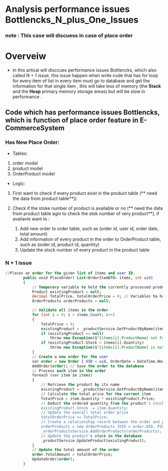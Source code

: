 # Analysis performance issues Bottlencks_N_plus_One_Issues 
### note : This case will discuess in case of **place order**

# Overveiw
- In this artical will disccues performance issues Bottlencks, which also called N + 1 issue, this issue happen when write code that has for loop for every item of list in every item must go to database and get the information for that single item , this will take less of memory (the **Stack** and the **Heap** primary memory storage areas) but will be slow in performance .


## Code which has performance issues Bottlencks, which is function of place order feature in E-CommerceSystem 

### Has New Place Order:

- Tables: 
1. order model 
2. product model 
3. OrderProduct model 


- Logic:

1. First want to check if every product exist in the product table (** need the data from product table**))
2. Check if the stoke number of product is available or no (** need the data from product table agin to check the stok number of very product**), if availavle want to :

    1. Add new order to order table, such as (order id, user id, order date, total amount)
    2. Add information of every product in the order to OrderProduct table, such as (order id, product id, quantity)
    3. Update the stock number of every product in the product table



### N + 1 issue
```sql
//Places an order for the given list of items and user ID.
        public void PlaceOrder( List<OrderItemDTO> items, int uid)
        {
            // Temporary variable to hold the currently processed product
            Product existingProduct = null;
            decimal TotalPrice, totalOrderPrice = 0; // Variables to hold the total price of each item and the overall order
            OrderProducts orderProducts = null;

            // Validate all items in the order
            for (int i = 0; i < items.Count; i++)
            {
                TotalPrice = 0;
                existingProduct = _productService.GetProductByName(items[i].ProductName);
                if (existingProduct == null)
                    throw new Exception($"{items[i].ProductName} not Found");
                if (existingProduct.Stock < items[i].Quantity)
                    throw new Exception($"{items[i].ProductName} is out of stock");
            }
            // Create a new order for the user
            var order = new Order { UID = uid, OrderDate = DateTime.Now, TotalAmount = 0 };
            AddOrder(order); // Save the order to the database
            // Process each item in the order
            foreach (var item in items)
            {
                // Retrieve the product by its name
                existingProduct = _productService.GetProductByName(item.ProductName);
                // Calculate the total price for the current item
                TotalPrice = item.Quantity * existingProduct.Price;
                // Deduct the ordered quantity from the product's stock
                existingProduct.Stock -= item.Quantity;
                // Update the overall total order price
                totalOrderPrice += TotalPrice;
                // Create a relationship record between the order and product
                orderProducts = new OrderProducts {OID = order.OID, PID = existingProduct.PID, Quantity = item.Quantity  };
                _orderProductsService.AddOrderProducts(orderProducts);
                // Update the product's stock in the database
                _productService.UpdateProduct(existingProduct);
            }
            // Update the total amount of the order
            order.TotalAmount = totalOrderPrice;
            UpdateOrder(order);
        }

``` 






